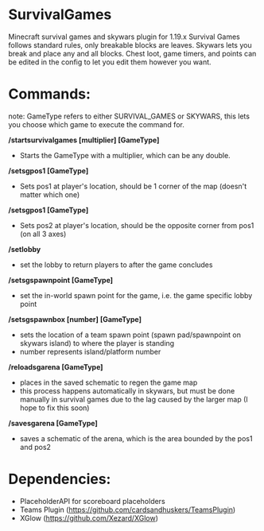 # SurvivalGames
Minecraft survival games and skywars plugin for 1.19.x
Survival Games follows standard rules, only breakable blocks are leaves.
Skywars lets you break and place any and all blocks.
Chest loot, game timers, and points can be edited in the config to let you edit them however you want.

# Commands:
note: GameType refers to either SURVIVAL_GAMES or SKYWARS, this lets you choose which game to execute the command for.

**/startsurvivalgames [multiplier] [GameType]** 
- Starts the GameType with a multiplier, which can be any double.

**/setsgpos1 [GameType]**
- Sets pos1 at player's location, should be 1 corner of the map (doesn't matter which one)

**/setsgpos1 [GameType]**
- Sets pos2 at player's location, should be the opposite corner from pos1 (on all 3 axes)

**/setlobby**
- set the lobby to return players to after the game concludes

**/setsgspawnpoint [GameType]**
- set the in-world spawn point for the game, i.e. the game specific lobby point

**/setsgspawnbox [number] [GameType]**
- sets the location of a team spawn point (spawn pad/spawnpoint on skywars island) to where the player is standing
- number represents island/platform number

**/reloadsgarena [GameType]**
- places in the saved schematic to regen the game map
- this process happens automatically in skywars, but must be done manually in survival games due to the lag caused by the larger map (I hope to fix this soon)

**/savesgarena [GameType]**
- saves a schematic of the arena, which is the area bounded by the pos1 and pos2

# Dependencies:
- PlaceholderAPI for scoreboard placeholders
- Teams Plugin (https://github.com/cardsandhuskers/TeamsPlugin)
- XGlow (https://github.com/Xezard/XGlow)
